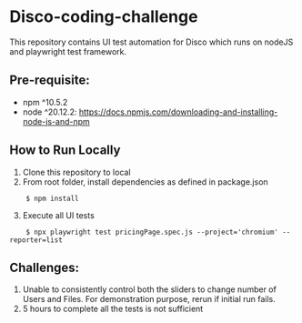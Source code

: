 # Disco-coding-challenge
This repository contains UI test automation for Disco which runs on nodeJS and playwright test framework. 


## Pre-requisite:
- npm ^10.5.2
- node ^20.12.2: https://docs.npmjs.com/downloading-and-installing-node-js-and-npm


## How to Run Locally
1. Clone this repository to local
2. From root folder, install dependencies as defined in package.json
```
    $ npm install
```
3. Execute all UI tests
```
    $ npx playwright test pricingPage.spec.js --project='chromium' --reporter=list
```

## Challenges:
1. Unable to consistently control both the sliders to change number of Users and Files. For demonstration purpose, rerun if initial run fails.
2. 5 hours to complete all the tests is not sufficient
